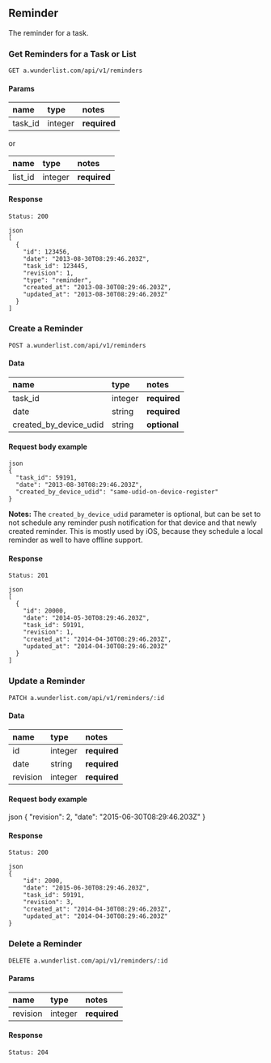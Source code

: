 ## Reminder

The reminder for a task.

### Get Reminders for a Task or List

    GET a.wunderlist.com/api/v1/reminders

#### Params

name      | type    | notes
:---------|:--------|:------------
task_id   | integer | **required**

or

name      | type    | notes
:---------|:--------|:------------
list_id   | integer | **required**


#### Response

    Status: 200

    json
    [
      {
        "id": 123456,
        "date": "2013-08-30T08:29:46.203Z",
        "task_id": 123445,
        "revision": 1,
        "type": "reminder",
        "created_at": "2013-08-30T08:29:46.203Z",
        "updated_at": "2013-08-30T08:29:46.203Z"
      }
    ]

### Create a Reminder

    POST a.wunderlist.com/api/v1/reminders

#### Data

name                   | type    | notes
:----------------------|:--------|:------------
task_id                | integer | **required**
date                   | string  | **required**
created\_by\_device\_udid | string  | **optional**


#### Request body example

    json
    {
      "task_id": 59191,
      "date": "2013-08-30T08:29:46.203Z",
      "created_by_device_udid": "same-udid-on-device-register"
    }

**Notes:** The `created_by_device_udid` parameter is optional, but can be set to not schedule any reminder push notification for that device and that newly created reminder. This is mostly used by iOS, because they schedule a local reminder as well to have offline support.

#### Response

    Status: 201

    json
    [
      {
        "id": 20000,
        "date": "2014-05-30T08:29:46.203Z",
        "task_id": 59191,
        "revision": 1,
        "created_at": "2014-04-30T08:29:46.203Z",
        "updated_at": "2014-04-30T08:29:46.203Z"
      }
    ]

### Update a Reminder

    PATCH a.wunderlist.com/api/v1/reminders/:id

#### Data

name              | type    | notes
:-----------------|:--------|:------------
id                | integer | **required**
date              | string  | **required**
revision          | integer | **required**

#### Request body example

json
{
    "revision": 2,
    "date": "2015-06-30T08:29:46.203Z"
}

#### Response

    Status: 200

    json
    {
        "id": 2000,
        "date": "2015-06-30T08:29:46.203Z",
        "task_id": 59191,
        "revision": 3,
        "created_at": "2014-04-30T08:29:46.203Z",
        "updated_at": "2014-04-30T08:29:46.203Z"
    }

### Delete a Reminder

    DELETE a.wunderlist.com/api/v1/reminders/:id

#### Params

name              | type    | notes
:-----------------|:--------|:------------
revision          | integer | **required**

#### Response

    Status: 204
